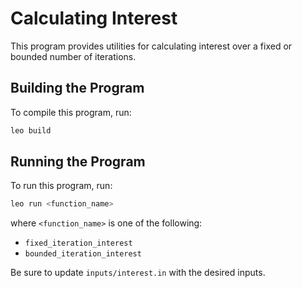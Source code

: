 # Calculating Interest

This program provides utilities for calculating interest over a fixed or bounded number of iterations.

## Building the Program

To compile this program, run:
```bash
leo build
```

## Running the Program

To run this program, run:
```bash
leo run <function_name>
```
where `<function_name>` is one of the following:
* `fixed_iteration_interest`
* `bounded_iteration_interest`

Be sure to update `inputs/interest.in` with the desired inputs.
